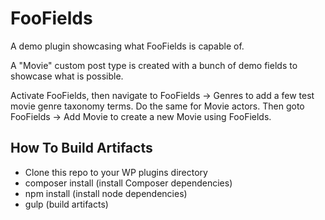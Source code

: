 # FooFields

A demo plugin showcasing what FooFields is capable of.

A "Movie" custom post type is created with a bunch of demo fields to showcase what is possible.

Activate FooFields, then navigate to FooFields -> Genres to add a few test movie genre taxonomy terms. Do the same for Movie actors. Then goto FooFields -> Add Movie to create a new Movie using FooFields.

## How To Build Artifacts

* Clone this repo to your WP plugins directory
* composer install (install Composer dependencies)
* npm install (install node dependencies)
* gulp (build artifacts)

